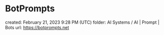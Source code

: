 # BotPrompts

created: February 21, 2023 9:28 PM (UTC)
folder: AI Systems / AI | Prompt | Bots
url: https://botprompts.net
